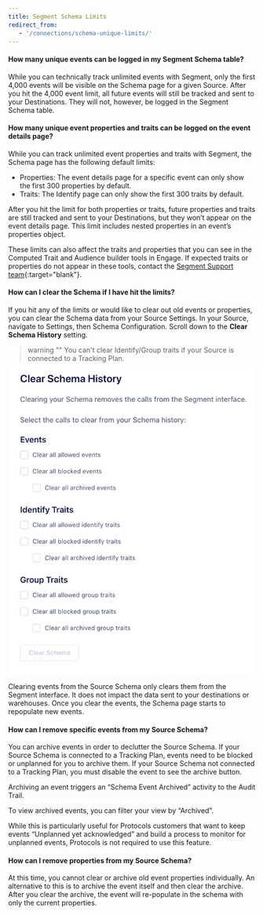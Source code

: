 ```yaml
---
title: Segment Schema Limits
redirect_from:
   - '/connections/schema-unique-limits/'
---
```


#### How many unique events can be logged in my Segment Schema table?

While you can technically track unlimited events with Segment, only the first 4,000 events will be visible on the Schema page for a given Source. After you hit the 4,000 event limit, all future events will still be tracked and sent to your Destinations. They will not, however, be logged in the Segment Schema table.

#### How many unique event properties and traits can be logged on the event details page?

While you can track unlimited event properties and traits with Segment, the Schema page has the following default limits:

* Properties: The event details page for a specific event can only show the first 300 properties by default. 
* Traits: The Identify page can only show the first 300 traits by default.

After you hit the limit for both properties or traits, future properties and traits are still tracked and sent to your Destinations, but they won’t appear on the event details page. This limit includes nested properties in an event’s properties object.

These limits can also affect the traits and properties that you can see in the Computed Trait and Audience builder tools in Engage. If expected traits or properties do not appear in these tools, contact the [Segment Support team](https://segment.com/help/contact/){:target="blank"}.

#### How can I clear the Schema if I have hit the limits?

If you hit any of the limits or would like to clear out old events or properties, you can clear the Schema data from your Source Settings. In your Source, navigate to Settings, then Schema Configuration. Scroll down to the **Clear Schema History** setting.

> warning ""
> You can't clear Identify/Group traits if your Source is connected to a Tracking Plan. 

![Clear your Schema data with Clear Schema History](images/schema_config_clear_schema.png)

Clearing events from the Source Schema only clears them from the Segment interface. It does not impact the data sent to your destinations or warehouses. Once you clear the events, the Schema page starts to repopulate new events.

#### How can I remove specific events from my Source Schema? 
You can archive events in order to declutter the Source Schema. If your Source Schema is connected to a Tracking Plan, events need to be blocked or unplanned for you to archive them. If your Source Schema not connected to a Tracking Plan, you must disable the event to see the archive button. 

Archiving an event triggers an “Schema Event Archived” activity to the Audit Trail.

To view archived events, you can filter your view by “Archived”.

While this is particularly useful for Protocols customers that want to keep events “Unplanned yet acknowledged” and build a process to monitor for unplanned events, Protocols is not required to use this feature. 


#### How can I remove properties from my Source Schema?

At this time, you cannot clear or archive old event properties individually. An alternative to this is to archive the event itself and then clear the archive. After you clear the archive, the event will re-populate in the schema with only the current properties.


